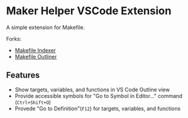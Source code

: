 # Maker Helper VSCode Extension

A simple extension for Makefile.

Forks:
* [Makefile Indexer](https://github.com/Serj1032/MakefileIndexer)
* [Makefile Outliner](https://github.com/tadayosi/vscode-makefile-outliner)

## Features

* Show targets, variables, and functions in VS Code Outline view
* Provide accessible symbols for "Go to Symbol in Editor..." command (`Ctrl+Shift+O`)
* Provede "Go to Definition"(`F12`) for targets, variables, and functions
